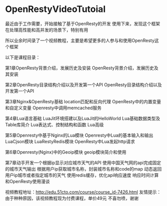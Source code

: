 # OpenRestyVideoTutoial

最近由于工作需要，开始接触了基于OpenResty的开发
使用下来，发现这个框架在处理高性能和高并发的场景下，特别有用

所以业余时间录了一个视频教程，主要是希望更多的人参与和使用OpenResty这个框架

以下是课程目录：

第1章OpenResty背景介绍，发展历史及安装
OpenResty背景介绍，发展历史及其安装

第2章OpenResty目录结构介绍以及开发第一个API
OpenResty目录结构介绍以及开发第一个API

第3章Nginx&OpenResty基础
location匹配和反向代理
OpenResty中的内置变量和自定义变量
Openresty中调用memcached服务

第4章Lua语言基础
LuaJit环境搭建以及LuaJit的HelloWorld
Lua基础数据类型及Table库简介
Lua表达式、控制结构和函数
Lua高级

第5章Openresty中基于Nginx的Lua模块
Openresty中Lua的基本输入和输出
LuaCjson模块
LuaRestyRedis模块
OpenResty中Lua发起http请求

第6章Openresty(Nginx)中的Geoip模块
geoip模块简介和使用

第7章动手开发一个根据ip显示对应城市天气的API
使用中国天气网的api完成固定的城市天气输出
根据用户ip获取城市名称，封装城市名称和code的map
动态返回用户ip城市或者指定城市的天气
使用redis缓存，优化api响应速度
响应时间计算和OpenResty使用漫谈

视频教程地址：http://edu.51cto.com/course/course_id-7426.html
友情提示：由于种种原因，该视频教程现为付费课程，单价49元
不喜勿喷，谢谢
